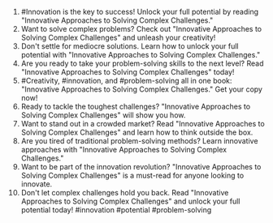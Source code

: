 1. #Innovation is the key to success! Unlock your full potential by reading "Innovative Approaches to Solving Complex Challenges."
2. Want to solve complex problems? Check out "Innovative Approaches to Solving Complex Challenges" and unleash your creativity!
3. Don't settle for mediocre solutions. Learn how to unlock your full potential with "Innovative Approaches to Solving Complex Challenges."
4. Are you ready to take your problem-solving skills to the next level? Read "Innovative Approaches to Solving Complex Challenges" today!
5. #Creativity, #innovation, and #problem-solving all in one book: "Innovative Approaches to Solving Complex Challenges." Get your copy now!
6. Ready to tackle the toughest challenges? "Innovative Approaches to Solving Complex Challenges" will show you how.
7. Want to stand out in a crowded market? Read "Innovative Approaches to Solving Complex Challenges" and learn how to think outside the box.
8. Are you tired of traditional problem-solving methods? Learn innovative approaches with "Innovative Approaches to Solving Complex Challenges."
9. Want to be part of the innovation revolution? "Innovative Approaches to Solving Complex Challenges" is a must-read for anyone looking to innovate.
10. Don't let complex challenges hold you back. Read "Innovative Approaches to Solving Complex Challenges" and unlock your full potential today! #innovation #potential #problem-solving
